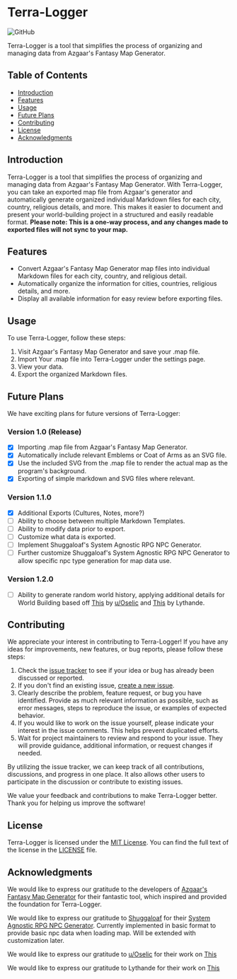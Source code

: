 # Terra-Logger

![GitHub](https://img.shields.io/github/license/phazingazrael/terra-logger?style=plastic)

Terra-Logger is a tool that simplifies the process of organizing and managing data from Azgaar's Fantasy Map Generator.

## Table of Contents

- [Introduction](#introduction)
- [Features](#features)
- [Usage](#usage)
- [Future Plans](#future-plans)
- [Contributing](#contributing)
- [License](#license)
- [Acknowledgments](#acknowledgments)

## Introduction

Terra-Logger is a tool that simplifies the process of organizing and managing data from Azgaar's Fantasy Map Generator. With Terra-Logger, you can take an exported map file from Azgaar's generator and automatically generate organized individual Markdown files for each city, country, religious details, and more. This makes it easier to document and present your world-building project in a structured and easily readable format.
**Please note: This is a one-way process, and any changes made to exported files will not sync to your map.**

## Features

- Convert Azgaar's Fantasy Map Generator map files into individual Markdown files for each city, country, and religious detail.
- Automatically organize the information for cities, countries, religious details, and more.
- Display all available information for easy review before exporting files.

## Usage

To use Terra-Logger, follow these steps:

1. Visit Azgaar's Fantasy Map Generator and save your .map file.
2. Import Your .map file into Terra-Logger under the settings page.
3. View your data.
4. Export the organized Markdown files.

## Future Plans

We have exciting plans for future versions of Terra-Logger:

### Version 1.0 (Release)

- [x] Importing .map file from Azgaar's Fantasy Map Generator.
- [x] Automatically include relevant Emblems or Coat of Arms as an SVG file.
- [x] Use the included SVG from the .map file to render the actual map as the program's background.
- [x] Exporting of simple markdown and SVG files where relevant.

### Version 1.1.0

- [x] Additional Exports (Cultures, Notes, more?)
- [ ] Ability to choose between multiple Markdown Templates.
- [ ] Ability to modify data prior to export.
- [ ] Customize what data is exported.
- [ ] Implement Shuggaloaf's System Agnostic RPG NPC Generator.
- [ ] Further customize Shuggaloaf's System Agnostic RPG NPC Generator to allow specific npc type generation for map data use.

### Version 1.2.0

- [ ] Ability to generate random world history, applying additional details for World Building based off [This](https://www.reddit.com/r/worldbuilding/comments/9ugp4r/hey_squad_so_ive_got_an_idea_for_easy_world/) by [u/Oselic](https://www.reddit.com/user/Osellic/) and [This](https://docs.google.com/spreadsheets/d/1QbuVTfTYSczRJIRbffGPDhv6jEMxoa-RyIgi1ityV8U/edit#gid=560919452) by Lythande.

## Contributing

We appreciate your interest in contributing to Terra-Logger! If you have any ideas for improvements, new features, or bug reports, please follow these steps:

1. Check the [issue tracker](https://github.com/phazingazrael/terra-logger/issues) to see if your idea or bug has already been discussed or reported.
2. If you don't find an existing issue, [create a new issue](https://github.com/phazingazrael/terra-logger/issues/new).
3. Clearly describe the problem, feature request, or bug you have identified. Provide as much relevant information as possible, such as error messages, steps to reproduce the issue, or examples of expected behavior.
4. If you would like to work on the issue yourself, please indicate your interest in the issue comments. This helps prevent duplicated efforts.
5. Wait for project maintainers to review and respond to your issue. They will provide guidance, additional information, or request changes if needed.

By utilizing the issue tracker, we can keep track of all contributions, discussions, and progress in one place. It also allows other users to participate in the discussion or contribute to existing issues.

We value your feedback and contributions to make Terra-Logger better. Thank you for helping us improve the software!

## License

Terra-Logger is licensed under the [MIT License](LICENSE). You can find the full text of the license in the [LICENSE](LICENSE) file.

## Acknowledgments

We would like to express our gratitude to the developers of [Azgaar's Fantasy Map Generator](https://github.com/Azgaar/Fantasy-Map-Generator) for their fantastic tool, which inspired and provided the foundation for Terra-Logger.

We would like to express our gratitude to [Shuggaloaf](https://github.com/Shuggaloaf/) for their [System Agnostic RPG NPC Generator](https://github.com/Shuggaloaf/Simple_NPC_Generator/). Currently implemented in basic format to provide basic npc data when loading map. Will be extended with customization later.

We would like to express our gratitude to [u/Oselic](https://www.reddit.com/user/Osellic/) for their work on [This](https://www.reddit.com/r/worldbuilding/comments/9ugp4r/hey_squad_so_ive_got_an_idea_for_easy_world/)

We would like to express our gratitude to Lythande for their work on [This](https://docs.google.com/spreadsheets/d/1QbuVTfTYSczRJIRbffGPDhv6jEMxoa-RyIgi1ityV8U/edit#gid=560919452)
